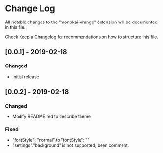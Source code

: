 # Change Log
All notable changes to the "monokai-orange" extension will be documented in this file.

Check [Keep a Changelog](http://keepachangelog.com/) for recommendations on how to structure this file.

## [0.0.1] - 2019-02-18
### Changed 
- Initial release

## [0.0.2] - 2019-02-18
### Changed
- Modify README.md to describe theme
### Fixed
- "fontStyle": "normal" to "fontStyle": ""
- "settings"."background" is not supported, been comment.